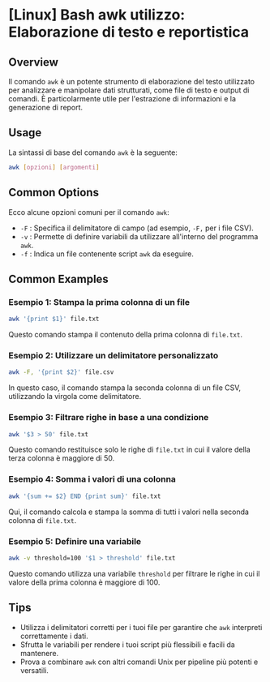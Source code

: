 # [Linux] Bash awk utilizzo: Elaborazione di testo e reportistica

## Overview
Il comando `awk` è un potente strumento di elaborazione del testo utilizzato per analizzare e manipolare dati strutturati, come file di testo e output di comandi. È particolarmente utile per l'estrazione di informazioni e la generazione di report.

## Usage
La sintassi di base del comando `awk` è la seguente:

```bash
awk [opzioni] [argomenti]
```

## Common Options
Ecco alcune opzioni comuni per il comando `awk`:

- `-F` : Specifica il delimitatore di campo (ad esempio, `-F,` per i file CSV).
- `-v` : Permette di definire variabili da utilizzare all'interno del programma `awk`.
- `-f` : Indica un file contenente script `awk` da eseguire.

## Common Examples

### Esempio 1: Stampa la prima colonna di un file
```bash
awk '{print $1}' file.txt
```
Questo comando stampa il contenuto della prima colonna di `file.txt`.

### Esempio 2: Utilizzare un delimitatore personalizzato
```bash
awk -F, '{print $2}' file.csv
```
In questo caso, il comando stampa la seconda colonna di un file CSV, utilizzando la virgola come delimitatore.

### Esempio 3: Filtrare righe in base a una condizione
```bash
awk '$3 > 50' file.txt
```
Questo comando restituisce solo le righe di `file.txt` in cui il valore della terza colonna è maggiore di 50.

### Esempio 4: Somma i valori di una colonna
```bash
awk '{sum += $2} END {print sum}' file.txt
```
Qui, il comando calcola e stampa la somma di tutti i valori nella seconda colonna di `file.txt`.

### Esempio 5: Definire una variabile
```bash
awk -v threshold=100 '$1 > threshold' file.txt
```
Questo comando utilizza una variabile `threshold` per filtrare le righe in cui il valore della prima colonna è maggiore di 100.

## Tips
- Utilizza i delimitatori corretti per i tuoi file per garantire che `awk` interpreti correttamente i dati.
- Sfrutta le variabili per rendere i tuoi script più flessibili e facili da mantenere.
- Prova a combinare `awk` con altri comandi Unix per pipeline più potenti e versatili.